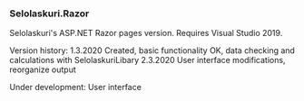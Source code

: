 ### Selolaskuri.Razor

Selolaskuri's ASP.NET Razor pages version. Requires Visual Studio 2019.

Version history:
  1.3.2020   Created, basic functionality OK, data checking and calculations with SelolaskuriLibary
  2.3.2020   User interface modifications, reorganize output

Under development: User interface
